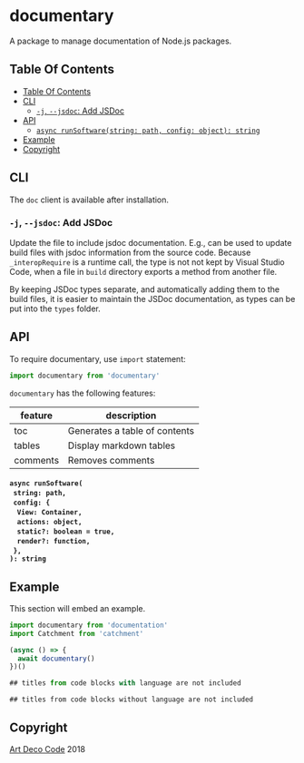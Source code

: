 # documentary

A package to manage documentation of Node.js packages.

## Table Of Contents

- [Table Of Contents](#table-of-contents)
- [CLI](#cli)
  * [`-j`, `--jsdoc`: Add JSDoc](#-j---jsdoc-add-jsdoc)
- [API](#api)
    * [`async runSoftware(string: path, config: object): string`](#async-runsoftwarestring-pathconfig-view-containeractions-objectstatic-boolean--truerender-function-string)
- [Example](#example)
- [Copyright](#copyright)

## CLI

The `doc` client is available after installation.

### `-j`, `--jsdoc`: Add JSDoc

Update the file to include jsdoc documentation. E.g., can be used to update build files with jsdoc information from the source code. Because `_interopRequire` is a runtime call, the type is not not kept by Visual Studio Code, when a file in `build` directory exports a method from another file.

By keeping JSDoc types separate, and automatically adding them to the build files, it is easier to maintain the JSDoc documentation, as types can be put into the `types` folder.

## API

To require documentary, use `import` statement:

```js
import documentary from 'documentary'
```

`documentary` has the following features:

| feature | description |
| ------- | ----------- |
| toc | Generates a table of contents |
| tables | Display markdown tables |
| comments | Removes comments |

#### `async runSoftware(`<br/>&nbsp;&nbsp;`string: path,`<br/>&nbsp;&nbsp;`config: {`<br/>&nbsp;&nbsp;&nbsp;&nbsp;`View: Container,`<br/>&nbsp;&nbsp;&nbsp;&nbsp;`actions: object,`<br/>&nbsp;&nbsp;&nbsp;&nbsp;`static?: boolean = true,`<br/>&nbsp;&nbsp;&nbsp;&nbsp;`render?: function,`<br/>&nbsp;&nbsp;`},`<br/>`): string`

## Example

This section will embed an example.

```javascript
import documentary from 'documentation'
import Catchment from 'catchment'

(async () => {
  await documentary()
})()
```

```js
## titles from code blocks with language are not included
```
```
## titles from code blocks without language are not included
```
## Copyright

[Art Deco Code](https://artdeco.bz) 2018